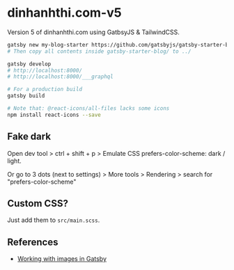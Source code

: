 # dinhanhthi.com-v5

Version 5 of dinhanhthi.com using GatbsyJS &amp; TailwindCSS.

```bash
gatsby new my-blog-starter https://github.com/gatsbyjs/gatsby-starter-blog
# Then copy all contents inside gatsby-starter-blog/ to ../
```

```bash
gatsby develop
# http://localhost:8000/
# http://localhost:8000/___graphql

# For a production build
gatsby build
```

```bash
# Note that: @react-icons/all-files lacks some icons
npm install react-icons --save
```

## Fake dark

Open dev tool > ctrl + shift + p > Emulate CSS prefers-color-scheme: dark / light.

Or go to 3 dots (next to settings) > More tools > Rendering > search for "prefers-color-scheme"

## Custom CSS?

Just add them to `src/main.scss`.

## References

- [Working with images in Gatsby](https://dnlytras.com/blog/gatsby-images/)
